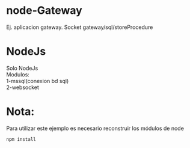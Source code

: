 # node-Gateway
Ej. aplicacion gateway. Socket gateway/sql/storeProcedure

<h1>NodeJs</h1>
Solo NodeJs<br>
Modulos:<br>
1-mssql(conexion bd sql)<br>
2-websocket<br>

<h1>Nota:</h1>
Para utilizar este ejemplo es necesario reconstruir los módulos de node
<pre><code>npm install</pre></code>
